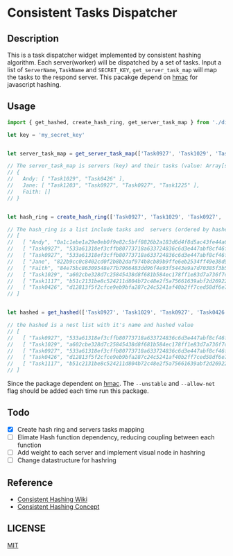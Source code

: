 # Consistent Tasks Dispatcher

## Description 
This is a task dispatcher widget implemented by consistent hashing algorithm. Each server(worker) will be dispatched by a set of tasks. Input a list of `ServerName`, `TaskName` and `SECRET_KEY`, `get_server_task_map` will map the tasks to the respond server. This pacakge depend on [hmac](https://denopkg.com/chiefbiiko/hmac/mod.ts) for javascript hashing.

## Usage
```javascript
import { get_hashed, create_hash_ring, get_server_task_map } from './dispatcher/dispatcher.ts'

let key = 'my_secret_key'


let server_task_map = get_server_task_map(['Task0927', 'Task1029', 'Task0927', 'Task0426', 'Task1117'], ['Jane', 'Andy', 'Faith'], key)

// The server_task_map is servers (key) and their tasks (value: Array[string])
// {
//   Andy: [ "Task1029", "Task0426" ],
//   Jane: [ "Task1203", "Task0927", "Task0927", "Task1225" ],
//   Faith: []
// }


let hash_ring = create_hash_ring(['Task0927', 'Task1029', 'Task0927', 'Task0426', 'Task1117'], ['Jane', 'Andy', 'Faith'], key)

// The hash_ring is a list include tasks and  servers (ordered by hashed value)
// [
//   [ "Andy", "0a1c1ebe1a29e0eb0f9e82c5bff8826b2a183d6d4f8d5ac43fe44a6183409f36" ],
//   [ "Task0927", "533a61318ef3cffb80773718a633724836c6d3e447abf8cf46f260bb55a4a5bf" ],
//   [ "Task0927", "533a61318ef3cffb80773718a633724836c6d3e447abf8cf46f260bb55a4a5bf" ],
//   [ "Jane", "822b9cc0c8402cd0f2b8b2daf974b8cb89b9ffe6eb2534ff49e38d9d27441f01" ],
//   [ "Faith", "84e75bc86309548e77b7966483dd96f4e93f5443e9a7d70385f3b5d629d6edfa" ],
//   [ "Task1029", "a602cbe328d7c25845438d8f681b584ec178ff1e83d7a736f7c6f3f45798ecee" ],
//   [ "Task1117", "b51c2131be8c524211d804b72c48e2f5a75661639abf2d26922660de700248b1" ],
//   [ "Task0426", "d12813f5f2cfce9eb9bfa287c24c5241af40b2ff7ced58df6e76aec9de622955" ]
// ]


let hashed = get_hashed(['Task0927', 'Task1029', 'Task0927', 'Task0426', 'Task1117'], 'my_secret_key')

// the hashed is a nest list with it's name and hashed value
// [
//   [ "Task0927", "533a61318ef3cffb80773718a633724836c6d3e447abf8cf46f260bb55a4a5bf" ],
//   [ "Task1029", "a602cbe328d7c25845438d8f681b584ec178ff1e83d7a736f7c6f3f45798ecee" ],
//   [ "Task0927", "533a61318ef3cffb80773718a633724836c6d3e447abf8cf46f260bb55a4a5bf" ],
//   [ "Task0426", "d12813f5f2cfce9eb9bfa287c24c5241af40b2ff7ced58df6e76aec9de622955" ],
//   [ "Task1117", "b51c2131be8c524211d804b72c48e2f5a75661639abf2d26922660de700248b1" ]
// ]
```
Since the package dependent on [hmac](https://denopkg.com/chiefbiiko/hmac/mod.ts). The `--unstable` and `--allow-net` flag should be added each time run this package.

## Todo
- [x] Create hash ring and servers tasks mapping
- [ ] Elimate Hash function dependency, reducing coupling between each function
- [ ] Add weight to each server and implement visual node in hashring
- [ ] Change datastructure for hashring 

## Reference
- [Consistent Hashing Wiki](https://en.wikipedia.org/wiki/Consistent_hashing)
- [Consistent Hashing Concept](https://www.interviewcake.com/concept/java/consistent-hashing)

## LICENSE
[MIT](https://github.com/10yung/Consistent-Tasks-Dispatcher/blob/master/LICENSE)

